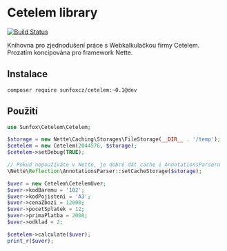 Cetelem library
===============

[![Build Status](https://travis-ci.org/sunfoxcz/cetelem.svg?branch=master)](https://travis-ci.org/sunfoxcz/cetelem)

Knihovna pro zjednodušení práce s Webkalkulačkou firmy Cetelem. Prozatím koncipována pro framework Nette.

Instalace
---------

	composer require sunfoxcz/cetelem:~0.1@dev

Použití
-------

```php
use Sunfox\Cetelem\Cetelem;

$storage = new Nette\Caching\Storages\FileStorage(__DIR__ . '/temp');
$cetelem = new Cetelem(2044576, $storage);
$cetelem->setDebug(TRUE);

// Pokud nepoužíváte v Nette, je dobré dát cache i AnnotationsParseru
\Nette\Reflection\AnnotationsParser::setCacheStorage($storage);

$uver = new Cetelem\CetelemUver;
$uver->kodBaremu = '102';
$uver->kodPojisteni = 'A3';
$uver->cenaZbozi = 12000;
$uver->pocetSplatek = 12;
$uver->primaPlatba = 2000;
$uver->odklad = 2;

$cetelem->calculate($uver);
print_r($uver);
```
